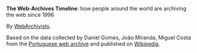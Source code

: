 **The Web-Archives Timeline**: how people around the world are archiving the web since 1996

By [WebArchivists](http://webarchivists.org).

Based on the data collected by Daniel Gomes, João Miranda, Miguel Costa from the [Portuguese web archive](http://sobre.arquivo.pt/about-the-archive/publications) and published on [Wikipedia](http://en.wikipedia.org/wiki/List_of_Web_archiving_initiatives).
